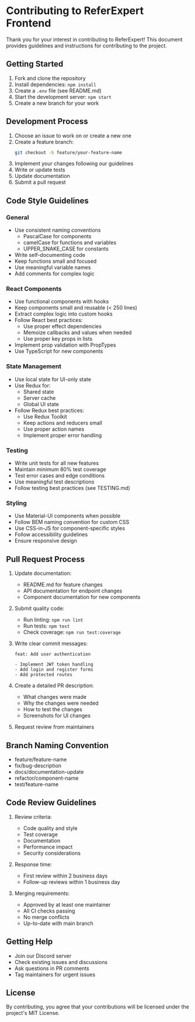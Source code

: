 # Contributing to ReferExpert Frontend

Thank you for your interest in contributing to ReferExpert! This document provides guidelines and instructions for contributing to the project.

## Getting Started

1. Fork and clone the repository
2. Install dependencies: `npm install`
3. Create a `.env` file (see README.md)
4. Start the development server: `npm start`
5. Create a new branch for your work

## Development Process

1. Choose an issue to work on or create a new one
2. Create a feature branch:
   ```bash
   git checkout -b feature/your-feature-name
   ```
3. Implement your changes following our guidelines
4. Write or update tests
5. Update documentation
6. Submit a pull request

## Code Style Guidelines

### General

- Use consistent naming conventions
  - PascalCase for components
  - camelCase for functions and variables
  - UPPER_SNAKE_CASE for constants
- Write self-documenting code
- Keep functions small and focused
- Use meaningful variable names
- Add comments for complex logic

### React Components

- Use functional components with hooks
- Keep components small and reusable (< 250 lines)
- Extract complex logic into custom hooks
- Follow React best practices:
  - Use proper effect dependencies
  - Memoize callbacks and values when needed
  - Use proper key props in lists
- Implement prop validation with PropTypes
- Use TypeScript for new components

### State Management

- Use local state for UI-only state
- Use Redux for:
  - Shared state
  - Server cache
  - Global UI state
- Follow Redux best practices:
  - Use Redux Toolkit
  - Keep actions and reducers small
  - Use proper action names
  - Implement proper error handling

### Testing

- Write unit tests for all new features
- Maintain minimum 80% test coverage
- Test error cases and edge conditions
- Use meaningful test descriptions
- Follow testing best practices (see TESTING.md)

### Styling

- Use Material-UI components when possible
- Follow BEM naming convention for custom CSS
- Use CSS-in-JS for component-specific styles
- Follow accessibility guidelines
- Ensure responsive design

## Pull Request Process

1. Update documentation:
   - README.md for feature changes
   - API documentation for endpoint changes
   - Component documentation for new components
   
2. Submit quality code:
   - Run linting: `npm run lint`
   - Run tests: `npm test`
   - Check coverage: `npm run test:coverage`
   
3. Write clear commit messages:
   ```
   feat: Add user authentication
   
   - Implement JWT token handling
   - Add login and register forms
   - Add protected routes
   ```

4. Create a detailed PR description:
   - What changes were made
   - Why the changes were needed
   - How to test the changes
   - Screenshots for UI changes
   
5. Request review from maintainers

## Branch Naming Convention

- feature/feature-name
- fix/bug-description
- docs/documentation-update
- refactor/component-name
- test/feature-name

## Code Review Guidelines

1. Review criteria:
   - Code quality and style
   - Test coverage
   - Documentation
   - Performance impact
   - Security considerations

2. Response time:
   - First review within 2 business days
   - Follow-up reviews within 1 business day

3. Merging requirements:
   - Approved by at least one maintainer
   - All CI checks passing
   - No merge conflicts
   - Up-to-date with main branch

## Getting Help

- Join our Discord server
- Check existing issues and discussions
- Ask questions in PR comments
- Tag maintainers for urgent issues

## License

By contributing, you agree that your contributions will be licensed under the project's MIT License.
